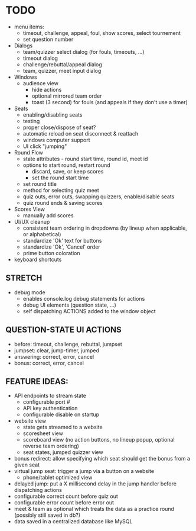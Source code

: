 # TODO
- menu items: 
    * timeout, challenge, appeal, foul, show scores, select tournement
    * set question number
- Dialogs
    * team/quizzer select dialog (for fouls, timeouts, ...)
    * timeout dialog
    * challenge/rebuttal/appeal dialog
    * team, quizzer, meet input dialog
- Windows
    * audience view 
        - hide actions
        - optional mirrored team order
        - toast (3 second) for fouls (and appeals if they don't use a timer)
- Seats
    * enabling/disabling seats
    * testing
    * proper close/dispose of seat?
    * automatic reload on seat disconnect & reattach
    * windows computer support
    * UI click "jumping"
- Round Flow
    * state attributes - round start time, round id, meet id
    * options to start round, restart round
        - discard, save, or keep scores
        - set the round start time
    * set round title
    * method for selecting quiz meet
    * quiz outs, error outs, swapping quizzers, enable/disable seats
    * quiz round ends & saving scores
- Scores View
    * manually add scores
- UI/UX cleanup
    * consistent team ordering in dropdowns (by lineup when applicable, or alphabetical)
    * standardize 'Ok' text for buttons
    * standardize 'Ok', 'Cancel' order
    * prime button coloration
- keyboard shortcuts

## STRETCH
- debug mode
    * enables console.log debug statements for actions
    * debug UI elements (question state, ...)
    * self dispatching ACTIONS added to the window object

## QUESTION-STATE UI ACTIONS
- before: timeout, challenge, rebuttal, jumpset
- jumpset: clear, jump-timer, jumped
- answering: correct, error, cancel
- bonus: correct, error, cancel

## FEATURE IDEAS:
- API endpoints to stream state
    * configurable port #
    * API key authentication
    * configurable disable on startup
- website view
    * state gets streamed to a website
    * scoresheet view
    * scoreboard view (no action buttons, no lineup popup, optional reverse team ordering)
    * seat states, jumped quizzer view
- bonus redirect: allow specifying which seat should get the bonus from a given seat
- virtual jump seat: trigger a jump via a button on a website
    * phone/tablet optimized view
- delayed jump: put a X millisecond delay in the jump handler before dispatching actions
- configurable correct count before quiz out
- configurable error count before error out
- meet & team as optional which treats the data as a practice round (possibly still saved in db?)
- data saved in a centralized database like MySQL